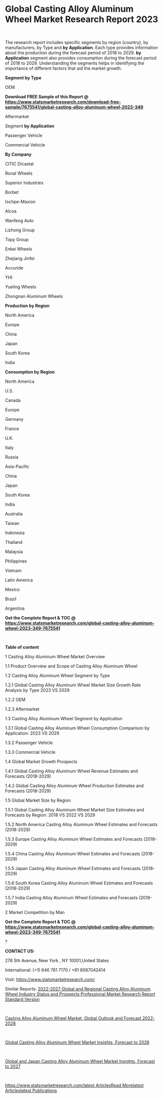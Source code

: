 <h1>Global Casting Alloy Aluminum Wheel Market Research Report 2023</h1><br/><p>The research report includes specific segments by region (country), by manufacturers, by Type and <strong>by Application</strong>. Each type provides information about the production during the forecast period of 2018 to 2029. <strong>by Application</strong> segment also provides consumption during the forecast period of 2018 to 2029. Understanding the segments helps in identifying the importance of different factors that aid the market growth.</p>
 
 
 
 <p><strong>Segment by Type</strong></p>
 
 
 
 <p>OEM</p>
 
 
 
 <p><strong>Download FREE Sample of this Report @ <a href="https://www.statsmarketresearch.com/download-free-sample/7675541/global-casting-alloy-aluminum-wheel-2023-349">https://www.statsmarketresearch.com/download-free-sample/7675541/global-casting-alloy-aluminum-wheel-2023-349</a></strong></p>
 
 
 
 <p>Aftermarket</p>
 
 
 
 <p>Segment <strong>by Application</strong></p>
 
 
 
 <p>Passenger Vehicle</p>
 
 
 
 <p>Commercial Vehicle</p>
 
 
 
 <p><strong>By Company</strong></p>
 
 
 
 <p>CITIC Dicastal</p>
 
 
 
 <p>Ronal Wheels</p>
 
 
 
 <p>Superior Industries</p>
 
 
 
 <p>Borbet</p>
 
 
 
 <p>Iochpe-Maxion</p>
 
 
 
 <p>Alcoa</p>
 
 
 
 <p>Wanfeng Auto</p>
 
 
 
 <p>Lizhong Group</p>
 
 
 
 <p>Topy Group</p>
 
 
 
 <p>Enkei Wheels</p>
 
 
 
 <p>Zhejiang Jinfei</p>
 
 
 
 <p>Accuride</p>
 
 
 
 <p>YHI</p>
 
 
 
 <p>Yueling Wheels</p>
 
 
 
 <p>Zhongnan Aluminum Wheels</p>
 
 
 
 <p><strong>Production by Region</strong></p>
 
 
 
 <p>North America</p>
 
 
 
 <p>Europe</p>
 
 
 
 <p>China</p>
 
 
 
 <p>Japan</p>
 
 
 
 <p>South Korea</p>
 
 
 
 <p>India</p>
 
 
 
 <p><strong>Consumption by Region</strong></p>
 
 
 
 <p>North America</p>
 
 
 
 <p>U.S.</p>
 
 
 
 <p>Canada</p>
 
 
 
 <p>Europe</p>
 
 
 
 <p>Germany</p>
 
 
 
 <p>France</p>
 
 
 
 <p>U.K.</p>
 
 
 
 <p>Italy</p>
 
 
 
 <p>Russia</p>
 
 
 
 <p>Asia-Pacific</p>
 
 
 
 <p>China</p>
 
 
 
 <p>Japan</p>
 
 
 
 <p>South Korea</p>
 
 
 
 <p>India</p>
 
 
 
 <p>Australia</p>
 
 
 
 <p>Taiwan</p>
 
 
 
 <p>Indonesia</p>
 
 
 
 <p>Thailand</p>
 
 
 
 <p>Malaysia</p>
 
 
 
 <p>Philippines</p>
 
 
 
 <p>Vietnam</p>
 
 
 
 <p>Latin America</p>
 
 
 
 <p>Mexico</p>
 
 
 
 <p>Brazil</p>
 
 
 
 <p>Argentina</p>
 
 
 
 <div><b>Get the Complete Report & TOC @ <a href="https://www.statsmarketresearch.com/global-casting-alloy-aluminum-wheel-2023-349-7675541">https://www.statsmarketresearch.com/global-casting-alloy-aluminum-wheel-2023-349-7675541</a></b></div>
 
 
 
 <p><br />
 
 <b>Table of content</b></p>
 
 
 
 <p>1 Casting Alloy Aluminum Wheel Market Overview<br />
 
 1.1 Product Overview and Scope of Casting Alloy Aluminum Wheel<br />
 
 1.2 Casting Alloy Aluminum Wheel Segment by Type<br />
 
 1.2.1 Global Casting Alloy Aluminum Wheel Market Size Growth Rate Analysis by Type 2023 VS 2029<br />
 
 1.2.2 OEM<br />
 
 1.2.3 Aftermarket<br />
 
 1.3 Casting Alloy Aluminum Wheel Segment by Application<br />
 
 1.3.1 Global Casting Alloy Aluminum Wheel Consumption Comparison by Application: 2023 VS 2029<br />
 
 1.3.2 Passenger Vehicle<br />
 
 1.3.3 Commercial Vehicle<br />
 
 1.4 Global Market Growth Prospects<br />
 
 1.4.1 Global Casting Alloy Aluminum Wheel Revenue Estimates and Forecasts (2018-2029)<br />
 
 1.4.2 Global Casting Alloy Aluminum Wheel Production Estimates and Forecasts (2018-2029)<br />
 
 1.5 Global Market Size by Region<br />
 
 1.5.1 Global Casting Alloy Aluminum Wheel Market Size Estimates and Forecasts by Region: 2018 VS 2022 VS 2029<br />
 
 1.5.2 North America Casting Alloy Aluminum Wheel Estimates and Forecasts (2018-2029)<br />
 
 1.5.3 Europe Casting Alloy Aluminum Wheel Estimates and Forecasts (2018-2029)<br />
 
 1.5.4 China Casting Alloy Aluminum Wheel Estimates and Forecasts (2018-2029)<br />
 
 1.5.5 Japan Casting Alloy Aluminum Wheel Estimates and Forecasts (2018-2029)<br />
 
 1.5.6 South Korea Casting Alloy Aluminum Wheel Estimates and Forecasts (2018-2029)<br />
 
 1.5.7 India Casting Alloy Aluminum Wheel Estimates and Forecasts (2018-2029)<br />
 
 2 Market Competition by Man</p>
 
 
 
 <div><b>Get the Complete Report & TOC @ <a href="https://www.statsmarketresearch.com/global-casting-alloy-aluminum-wheel-2023-349-7675541">https://www.statsmarketresearch.com/global-casting-alloy-aluminum-wheel-2023-349-7675541</a></b></div>
 
 
 
 <p>? </p>
 
 
 
 <p><b>CONTACT US:</b><br />
 
 276 5th Avenue, New York , NY 10001,United States<br />
 
 International: (+1) 646 781 7170 / +91 8087042414<br />
 
 Visit: <a href="https://www.statsmarketresearch.com/">https://www.statsmarketresearch.com/</a><br />
 
 Similar Reports: <a href="https://www.statsmarketresearch.com/global-casting-alloy-aluminum-wheel-2023-349-7675541">2022-2027 Global and Regional Casting Alloy Aluminum Wheel Industry Status and Prospects Professional Market Research Report Standard Version</a><br />
 
 <br />
 
 <a href="https://www.statsmarketresearch.com/global-casting-alloy-aluminum-wheel-2023-349-7675541">Casting Alloy Aluminum Wheel Market, Global Outlook and Forecast 2022-2028</a><br />
 
 <br />
 
 <a href="https://www.statsmarketresearch.com/global-casting-alloy-aluminum-wheel-2023-349-7675541">Global Casting Alloy Aluminum Wheel Market Insights, Forecast to 2028</a><br />
 
 <br />
 
 <a href="https://www.statsmarketresearch.com/global-casting-alloy-aluminum-wheel-2023-349-7675541">Global and Japan Casting Alloy Aluminum Wheel Market Insights, Forecast to 2027</a><br />
 
 <br />
 
 <a href="https://gyeongbokgung.com">https://www.statsmarketresearch.com/</a><a href="https://hallyeomaritime.com">latest Articles</a><a href="https://jingwansa.com">Read More</a><a href="https://nguoiviet.jp/">latest Articles</a><a href="https://www.intelmarketresearch.com/">latest Publications</a></p>